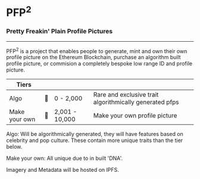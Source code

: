 # PFP<sup>2</sup>

### Pretty Freakin' Plain Profile Pictures

------------------------

PFP<sup>2</sup> is a project that enables people to generate, mint and own their own profile picture on the Ethereum Blockchain, purchase an algorithm built profile picture, or commision a completely bespoke low range ID and profile picture.

| Tiers | | | |
| --- | --- | --- | --- |
| Algo | 🥈 | 0 - 2,000 | Rare and exclusive trait algorithmically generated pfps |
| Make your own | 🥉 | 2,001 - 10,000 | Make your own profile picture |

Algo: Will be algorithmically generated, they will have features based on celebrity and pop culture. These contain more unique traits than the tier below.

Make your own: All unique due to in built 'DNA'.

Imagery and Metadata will be hosted on IPFS.
